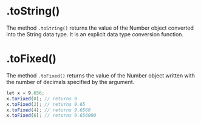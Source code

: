 # .toString()

The method `.toString()` returns the value of the Number object converted into the String data type. It is an explicit data type conversion function.

# .toFixed()

The method `.toFixed()` returns the value of the Number object written with the number of decimals specified by the argument.

```js
let x = 9.656; 
x.toFixed(0); // returns 9
x.toFixed(2); // returns 9.65
x.toFixed(4); // returns 9.6560
x.toFixed(6); // returns 9.656000
```

